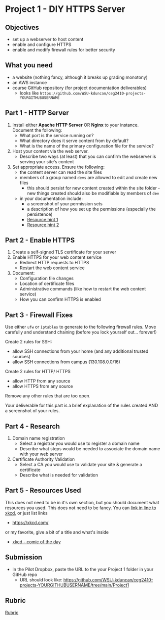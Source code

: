 # Project 1 - DIY HTTPS Server

## Objectives
- set up a webserver to host content
- enable and configure HTTPS
- enable and modify firewall rules for better security

## What you need
- a website (nothing fancy, although it breaks up grading monotony)
- an AWS instance
- course GitHub repository (for project documentation deliverables)
    - looks like `https://github.com/WSU-kduncan/ceg2410-projects-YOURGITHUBUSERNAME`

## Part 1 - HTTP Server

1. Install either **Apache HTTP Server** OR **Nginx** to your instance.  Document the following:
    - What port is the service running on?
    - What directory does it serve content from by default?
    - What is the name of the primary configuration file for the service?
2. Host your content via the web server.  
    - Describe two ways (at least) that you can confirm the webserver is serving your site's content
3. Set appropriate access.  Ensure the following:
    - the content server can read the site files
    - members of a group named `devs` are allowed to edit and create new files
        - this should persist for new content created within the site folder - new things created should also be modifiable by members of `dev`
    - in your documentation include:
        - a screenshot of your permission sets
        - a description of how you set up the permissions (especially the persistence)
        - [Resource hint 1](https://linuxize.com/post/understanding-linux-file-permissions/)
        - [Resource hint 2](https://linuxize.com/post/how-to-add-user-to-group-in-linux/)

## Part 2 - Enable HTTPS 

1. Create a self-signed TLS certificate for your server
2. Enable HTTPS for your web content service
    - Redirect HTTP requests to HTTPS
    - Restart the web content service
3. Document:
    - Configuration file changes
    - Location of certificate files
    - Administrative commands (like how to restart the web content service)
    - How you can confirm HTTPS is enabled

## Part 3 - Firewall Fixes

Use either `ufw` or `iptables` to generate to the following firewall rules.  Move carefully and understand chaining (before you lock yourself out... forever!)

Create 2 rules for SSH:
- allow SSH connections from your home (and any additional trusted sources)
- allow SSH connections from campus (130.108.0.0/16)

Create 2 rules for HTTP/ HTTPS
- allow HTTP from any source
- allow HTTPS from any source

Remove any other rules that are too open.

Your deliverable for this part is a brief explanation of the rules created AND a screenshot of your rules.

## Part 4 - Research

1. Domain name registration
    - Select a registrar you would use to register a domain name
    - Describe what steps would be needed to associate the domain name with your web server
2. Certificate Authority Validation
    - Select a CA you would use to validate your site & generate a certificate
    - Describe what is needed for validation

## Part 5 - Resources Used

This does not need to be in it's own section, but you should document what resources you used.  This does not need to be fancy.  You can [link in line to xkcd](https://xkcd.com/), or just list links
- https://xkcd.com/

or my favorite, give a bit of a title and what's inside
- [xkcd - comic of the day](https://xkcd.com/)

## Submission

- In the Pilot Dropbox, paste the URL to the your Project 1 folder in your GitHub repo
  - URL should look like: https://github.com/WSU-kduncan/ceg2410-projects-YOURGITHUBUSERNAME/tree/main/Project1

## Rubric

[Rubric](Rubric.md)